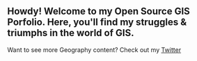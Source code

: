 ## Howdy! Welcome to my Open Source GIS Porfolio. Here, you'll find my struggles & triumphs in the world of GIS.

Want to see more Geography content? Check out my [Twitter](https://twitter.com/daptx) 
